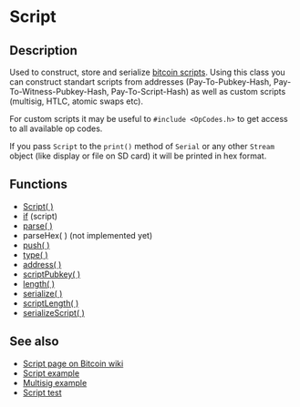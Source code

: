 # Script

## Description

Used to construct, store and serialize [bitcoin scripts](https://en.bitcoin.it/wiki/Script). Using this class you can construct standart scripts from addresses (Pay-To-Pubkey-Hash, Pay-To-Witness-Pubkey-Hash, Pay-To-Script-Hash) as well as custom scripts (multisig, HTLC, atomic swaps etc).

For custom scripts it may be useful to `#include <OpCodes.h>` to get access to all available op codes.

If you pass `Script` to the `print()` method of `Serial` or any other `Stream` object (like display or file on SD card) it will be printed in hex format.

## Functions

- [Script( )](Script.md)
- [if](if.md) (script)
- [parse( )](parse.md)
- parseHex( ) (not implemented yet)
- [push( )](push.md)
- [type( )](type.md)
- [address( )](address.md)
- [scriptPubkey( )](scriptPubkey.md)
- [length( )](length.md)
- [serialize( )](serialize.md)
- [scriptLength( )](scriptLength.md)
- [serializeScript( )](serializeScript.md)

## See also

- [Script page on Bitcoin wiki](https://en.bitcoin.it/wiki/Script)
- [Script example](../../examples/07.Script/07.Script.ino)
- [Multisig example](../../examples/08.Multisig/08.Multisig.ino)
- [Script test](../../tests/ScriptTest/ScriptTest.ino)
